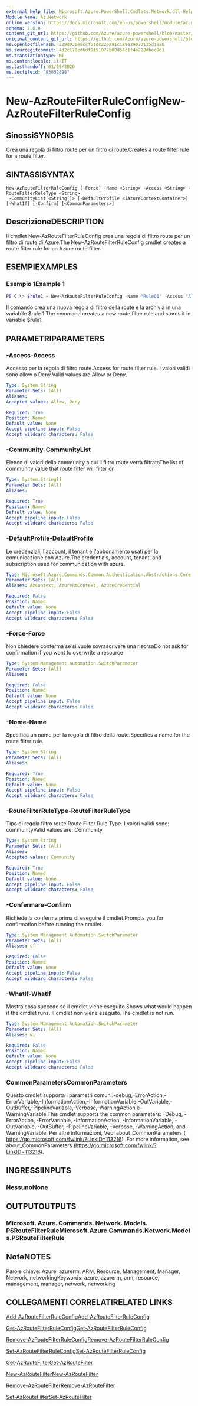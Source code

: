 ```yaml
---
external help file: Microsoft.Azure.PowerShell.Cmdlets.Network.dll-Help.xml
Module Name: Az.Network
online version: https://docs.microsoft.com/en-us/powershell/module/az.network/new-azroutefilterruleconfig
schema: 2.0.0
content_git_url: https://github.com/Azure/azure-powershell/blob/master/src/Network/Network/help/New-AzRouteFilterRuleConfig.md
original_content_git_url: https://github.com/Azure/azure-powershell/blob/master/src/Network/Network/help/New-AzRouteFilterRuleConfig.md
ms.openlocfilehash: 229d036e9ccf51dc226a91c189e29073135d1e2b
ms.sourcegitcommit: 4d2c178cd6df9151877b08d54c1f4a228dbec9d1
ms.translationtype: MT
ms.contentlocale: it-IT
ms.lasthandoff: 01/29/2020
ms.locfileid: "93852898"
---
```

# <span data-ttu-id="71398-101">New-AzRouteFilterRuleConfig</span><span class="sxs-lookup"><span data-stu-id="71398-101">New-AzRouteFilterRuleConfig</span></span>

## <span data-ttu-id="71398-102">Sinossi</span><span class="sxs-lookup"><span data-stu-id="71398-102">SYNOPSIS</span></span>
<span data-ttu-id="71398-103">Crea una regola di filtro route per un filtro di route.</span><span class="sxs-lookup"><span data-stu-id="71398-103">Creates a route filter rule for a route filter.</span></span>

## <span data-ttu-id="71398-104">SINTASSI</span><span class="sxs-lookup"><span data-stu-id="71398-104">SYNTAX</span></span>

```
New-AzRouteFilterRuleConfig [-Force] -Name <String> -Access <String> -RouteFilterRuleType <String>
 -CommunityList <String[]> [-DefaultProfile <IAzureContextContainer>] [-WhatIf] [-Confirm] [<CommonParameters>]
```

## <span data-ttu-id="71398-105">Descrizione</span><span class="sxs-lookup"><span data-stu-id="71398-105">DESCRIPTION</span></span>
<span data-ttu-id="71398-106">Il cmdlet New-AzRouteFilterRuleConfig crea una regola di filtro route per un filtro di route di Azure.</span><span class="sxs-lookup"><span data-stu-id="71398-106">The New-AzRouteFilterRuleConfig cmdlet creates a route filter rule for an Azure route filter.</span></span>

## <span data-ttu-id="71398-107">ESEMPI</span><span class="sxs-lookup"><span data-stu-id="71398-107">EXAMPLES</span></span>

### <span data-ttu-id="71398-108">Esempio 1</span><span class="sxs-lookup"><span data-stu-id="71398-108">Example 1</span></span>
```powershell
PS C:\> $rule1 = New-AzRouteFilterRuleConfig -Name "Rule01" -Access "Allow" -RouteFilterRuleType "Community" -CommunityList "12076:5040"
```

<span data-ttu-id="71398-109">Il comando crea una nuova regola di filtro della route e la archivia in una variabile $rule 1.</span><span class="sxs-lookup"><span data-stu-id="71398-109">The command creates a new route filter rule and stores it in variable $rule1.</span></span>

## <span data-ttu-id="71398-110">PARAMETRI</span><span class="sxs-lookup"><span data-stu-id="71398-110">PARAMETERS</span></span>

### <span data-ttu-id="71398-111">-Access</span><span class="sxs-lookup"><span data-stu-id="71398-111">-Access</span></span>
<span data-ttu-id="71398-112">Accesso per la regola di filtro route.</span><span class="sxs-lookup"><span data-stu-id="71398-112">Access for route filter rule.</span></span>
<span data-ttu-id="71398-113">I valori validi sono allow o Deny.</span><span class="sxs-lookup"><span data-stu-id="71398-113">Valid values are Allow or Deny.</span></span>

```yaml
Type: System.String
Parameter Sets: (All)
Aliases:
Accepted values: Allow, Deny

Required: True
Position: Named
Default value: None
Accept pipeline input: False
Accept wildcard characters: False
```

### <span data-ttu-id="71398-114">-Community</span><span class="sxs-lookup"><span data-stu-id="71398-114">-CommunityList</span></span>
<span data-ttu-id="71398-115">Elenco di valori della community a cui il filtro route verrà filtrato</span><span class="sxs-lookup"><span data-stu-id="71398-115">The list of community value that route filter will filter on</span></span>

```yaml
Type: System.String[]
Parameter Sets: (All)
Aliases:

Required: True
Position: Named
Default value: None
Accept pipeline input: False
Accept wildcard characters: False
```

### <span data-ttu-id="71398-116">-DefaultProfile</span><span class="sxs-lookup"><span data-stu-id="71398-116">-DefaultProfile</span></span>
<span data-ttu-id="71398-117">Le credenziali, l'account, il tenant e l'abbonamento usati per la comunicazione con Azure.</span><span class="sxs-lookup"><span data-stu-id="71398-117">The credentials, account, tenant, and subscription used for communication with azure.</span></span>

```yaml
Type: Microsoft.Azure.Commands.Common.Authentication.Abstractions.Core.IAzureContextContainer
Parameter Sets: (All)
Aliases: AzContext, AzureRmContext, AzureCredential

Required: False
Position: Named
Default value: None
Accept pipeline input: False
Accept wildcard characters: False
```

### <span data-ttu-id="71398-118">-Force</span><span class="sxs-lookup"><span data-stu-id="71398-118">-Force</span></span>
<span data-ttu-id="71398-119">Non chiedere conferma se si vuole sovrascrivere una risorsa</span><span class="sxs-lookup"><span data-stu-id="71398-119">Do not ask for confirmation if you want to overwrite a resource</span></span>

```yaml
Type: System.Management.Automation.SwitchParameter
Parameter Sets: (All)
Aliases:

Required: False
Position: Named
Default value: None
Accept pipeline input: False
Accept wildcard characters: False
```

### <span data-ttu-id="71398-120">-Nome</span><span class="sxs-lookup"><span data-stu-id="71398-120">-Name</span></span>
<span data-ttu-id="71398-121">Specifica un nome per la regola di filtro della route.</span><span class="sxs-lookup"><span data-stu-id="71398-121">Specifies a name for the route filter rule.</span></span>

```yaml
Type: System.String
Parameter Sets: (All)
Aliases:

Required: True
Position: Named
Default value: None
Accept pipeline input: False
Accept wildcard characters: False
```

### <span data-ttu-id="71398-122">-RouteFilterRuleType</span><span class="sxs-lookup"><span data-stu-id="71398-122">-RouteFilterRuleType</span></span>
<span data-ttu-id="71398-123">Tipo di regola filtro route.</span><span class="sxs-lookup"><span data-stu-id="71398-123">Route Filter Rule Type.</span></span>
<span data-ttu-id="71398-124">I valori validi sono: community</span><span class="sxs-lookup"><span data-stu-id="71398-124">Valid values are: Community</span></span>

```yaml
Type: System.String
Parameter Sets: (All)
Aliases:
Accepted values: Community

Required: True
Position: Named
Default value: None
Accept pipeline input: False
Accept wildcard characters: False
```

### <span data-ttu-id="71398-125">-Confermare</span><span class="sxs-lookup"><span data-stu-id="71398-125">-Confirm</span></span>
<span data-ttu-id="71398-126">Richiede la conferma prima di eseguire il cmdlet.</span><span class="sxs-lookup"><span data-stu-id="71398-126">Prompts you for confirmation before running the cmdlet.</span></span>

```yaml
Type: System.Management.Automation.SwitchParameter
Parameter Sets: (All)
Aliases: cf

Required: False
Position: Named
Default value: None
Accept pipeline input: False
Accept wildcard characters: False
```

### <span data-ttu-id="71398-127">-WhatIf</span><span class="sxs-lookup"><span data-stu-id="71398-127">-WhatIf</span></span>
<span data-ttu-id="71398-128">Mostra cosa succede se il cmdlet viene eseguito.</span><span class="sxs-lookup"><span data-stu-id="71398-128">Shows what would happen if the cmdlet runs.</span></span> <span data-ttu-id="71398-129">Il cmdlet non viene eseguito.</span><span class="sxs-lookup"><span data-stu-id="71398-129">The cmdlet is not run.</span></span>

```yaml
Type: System.Management.Automation.SwitchParameter
Parameter Sets: (All)
Aliases: wi

Required: False
Position: Named
Default value: None
Accept pipeline input: False
Accept wildcard characters: False
```

### <span data-ttu-id="71398-130">CommonParameters</span><span class="sxs-lookup"><span data-stu-id="71398-130">CommonParameters</span></span>
<span data-ttu-id="71398-131">Questo cmdlet supporta i parametri comuni:-debug,-ErrorAction,-ErrorVariable,-InformationAction,-InformationVariable,-OutVariable,-OutBuffer,-PipelineVariable,-Verbose,-WarningAction e-WarningVariable.</span><span class="sxs-lookup"><span data-stu-id="71398-131">This cmdlet supports the common parameters: -Debug, -ErrorAction, -ErrorVariable, -InformationAction, -InformationVariable, -OutVariable, -OutBuffer, -PipelineVariable, -Verbose, -WarningAction, and -WarningVariable.</span></span> <span data-ttu-id="71398-132">Per altre informazioni, Vedi about_CommonParameters ( https://go.microsoft.com/fwlink/?LinkID=113216) .</span><span class="sxs-lookup"><span data-stu-id="71398-132">For more information, see about_CommonParameters (https://go.microsoft.com/fwlink/?LinkID=113216).</span></span>

## <span data-ttu-id="71398-133">INGRESSI</span><span class="sxs-lookup"><span data-stu-id="71398-133">INPUTS</span></span>

### <span data-ttu-id="71398-134">Nessuno</span><span class="sxs-lookup"><span data-stu-id="71398-134">None</span></span>

## <span data-ttu-id="71398-135">OUTPUT</span><span class="sxs-lookup"><span data-stu-id="71398-135">OUTPUTS</span></span>

### <span data-ttu-id="71398-136">Microsoft. Azure. Commands. Network. Models. PSRouteFilterRule</span><span class="sxs-lookup"><span data-stu-id="71398-136">Microsoft.Azure.Commands.Network.Models.PSRouteFilterRule</span></span>

## <span data-ttu-id="71398-137">Note</span><span class="sxs-lookup"><span data-stu-id="71398-137">NOTES</span></span>
<span data-ttu-id="71398-138">Parole chiave: Azure, azurerm, ARM, Resource, Management, Manager, Network, networking</span><span class="sxs-lookup"><span data-stu-id="71398-138">Keywords: azure, azurerm, arm, resource, management, manager, network, networking</span></span>

## <span data-ttu-id="71398-139">COLLEGAMENTI CORRELATI</span><span class="sxs-lookup"><span data-stu-id="71398-139">RELATED LINKS</span></span>

[<span data-ttu-id="71398-140">Add-AzRouteFilterRuleConfig</span><span class="sxs-lookup"><span data-stu-id="71398-140">Add-AzRouteFilterRuleConfig</span></span>](./Add-AzRouteFilterRuleConfig.md)

[<span data-ttu-id="71398-141">Get-AzRouteFilterRuleConfig</span><span class="sxs-lookup"><span data-stu-id="71398-141">Get-AzRouteFilterRuleConfig</span></span>](./Get-AzRouteFilterRuleConfig.md)

[<span data-ttu-id="71398-142">Remove-AzRouteFilterRuleConfig</span><span class="sxs-lookup"><span data-stu-id="71398-142">Remove-AzRouteFilterRuleConfig</span></span>](./Remove-AzRouteFilterRuleConfig.md)

[<span data-ttu-id="71398-143">Set-AzRouteFilterRuleConfig</span><span class="sxs-lookup"><span data-stu-id="71398-143">Set-AzRouteFilterRuleConfig</span></span>](./Set-AzRouteFilterRuleConfig.md)

[<span data-ttu-id="71398-144">Get-AzRouteFilter</span><span class="sxs-lookup"><span data-stu-id="71398-144">Get-AzRouteFilter</span></span>](./Get-AzRouteFilter.md)

[<span data-ttu-id="71398-145">New-AzRouteFilter</span><span class="sxs-lookup"><span data-stu-id="71398-145">New-AzRouteFilter</span></span>](./New-AzRouteFilter.md)

[<span data-ttu-id="71398-146">Remove-AzRouteFilter</span><span class="sxs-lookup"><span data-stu-id="71398-146">Remove-AzRouteFilter</span></span>](./Remove-AzRouteFilter.md)

[<span data-ttu-id="71398-147">Set-AzRouteFilter</span><span class="sxs-lookup"><span data-stu-id="71398-147">Set-AzRouteFilter</span></span>](./Set-AzRouteFilter.md)
